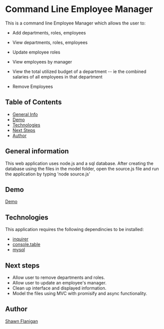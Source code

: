 # Command Line Employee Manager

This is a command line Employee Manager which allows the user to:

* Add departments, roles, employees

* View departments, roles, employees

* Update employee roles

* View employees by manager

* View the total utilized budget of a department -- ie the combined salaries of all employees in that department

* Remove Employees

## Table of Contents

- [General Info](#general-info)
- [Demo](#demo)
- [Technologies](#technologies)
- [Next Steps](#next-steps)
- [Author](#author)

## General information

This web application uses node.js and a sql database. After creating the database using the files in the model folder, open the source.js file and run the application by typing 'node source.js'

## Demo

[Demo](https://drive.google.com/file/d/13JoGC7rbQdqPvR5djnwM44E1iZMH0ZJr/view)

## Technologies

This application requires the following dependincies to be installed:

- [inquirer](https://www.npmjs.com/package/inquirer?activeTab=readme)
- [console.table](https://www.npmjs.com/package/console.table)
- [mysql](https://www.npmjs.com/package/mysql)

## Next steps

- Allow user to remove departments and roles.
- Allow user to update an employee's manager.
- Clean up interface and displayed information.
- Model the files using MVC with promisify and async functionality.

## Author

[Shawn Flanigan](https://github.com/Shawnmflanigan)